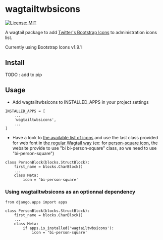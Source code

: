 # wagtailtwbsicons

[![License: MIT](https://img.shields.io/badge/License-MIT-yellow.svg)](https://opensource.org/licenses/MIT)

A wagtail package to add [Twitter's Bootstrap Icons](https://github.com/twbs/icons) to administration icons list.

Currently using Bootstrap Icons v1.9.1

## Install

TODO : add to pip

## Usage

- Add wagtailtwbsicons to INSTALLED_APPS in your project settings
```
INSTALLED_APPS = [
    ...
    'wagtailtwbsicons',
    ...     
]
```
- Have a look to [the available list of icons](https://icons.getbootstrap.com/#icons) and use the last class provided for web font in [the regular Wagtail way](https://docs.wagtail.org/en/latest/topics/streamfield.html#block-icons) (ex: for [person-square icon](https://icons.getbootstrap.com/icons/person-square/), the website provide to use "bi bi-person-square" class, so we need to use "bi-person-square")
```
class PersonBlock(blocks.StructBlock):
    first_name = blocks.CharBlock()
    ...
    class Meta:
        icon = 'bi-person-square'
```

### Using wagtailtwbsicons as an optionnal dependency
```
from django.apps import apps

class PersonBlock(blocks.StructBlock):
    first_name = blocks.CharBlock()
    ...
    class Meta:
        if apps.is_installed('wagtailtwbsicons'):
            icon = 'bi-person-square'
```

